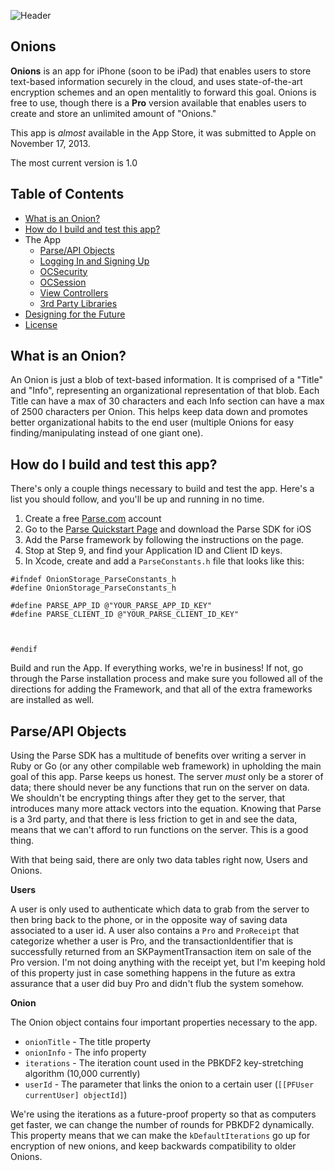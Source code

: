 ![Header](https://raw.github.com/onionsapp/Onions-iOS/master/GithubImages/header.png)

## Onions

**Onions** is an app for iPhone (soon to be iPad) that enables users to store text-based information securely in the cloud, and uses state-of-the-art encryption schemes and an open mentalitly to forward this goal. Onions is free to use, though there is a **Pro** version available that enables users to create and store an unlimited amount of "Onions."

This app is *almost* available in the App Store, it was submitted to Apple on November 17, 2013.

The most current version is 1.0

## Table of Contents

* [What is an Onion?](#what-is-an-onion)
* [How do I build and test this app?](#how-do-i-build-and-test-this-app)
* The App
  * [Parse/API Objects](#parse-api-objects)
  * [Logging In and Signing Up](#logging-in-and-signing-up)
  * [OCSecurity](#ocsecurity)
  * [OCSession](#ocsession)
  * [View Controllers](#view-controllers)
  * [3rd Party Libraries](#3rd-party-libraries)
* [Designing for the Future](#designing-for-the-future)
* [License](#license)

## What is an Onion?

An Onion is just a blob of text-based information. It is comprised of a "Title" and "Info", representing an organizational representation of that blob. Each Title can have a max of 30 characters and each Info section can have a max of 2500 characters per Onion. This helps keep data down and promotes better organizational habits to the end user (multiple Onions for easy finding/manipulating instead of one giant one).

## How do I build and test this app?

There's only a couple things necessary to build and test the app. Here's a list you should follow, and you'll be up and running in no time.

1. Create a free [Parse.com](https://www.parse.com) account
2. Go to the [Parse Quickstart Page](https://parse.com/apps/quickstart) and download the Parse SDK for iOS
3. Add the Parse framework by following the instructions on the page.
4. Stop at Step 9, and find your Application ID and Client ID keys.
5. In Xcode, create and add a <code>ParseConstants.h</code> file that looks like this:

```objc
#ifndef OnionStorage_ParseConstants_h
#define OnionStorage_ParseConstants_h

#define PARSE_APP_ID @"YOUR_PARSE_APP_ID_KEY"
#define PARSE_CLIENT_ID @"YOUR_PARSE_CLIENT_ID_KEY"



#endif
```

Build and run the App. If everything works, we're in business! If not, go through the Parse installation process and make sure you followed all of the directions for adding the Framework, and that all of the extra frameworks are installed as well.

## Parse/API Objects

Using the Parse SDK has a multitude of benefits over writing a server in Ruby or Go (or any other compilable web framework) in upholding the main goal of this app. Parse keeps us honest. The server *must* only be a storer of data; there should never be any functions that run on the server on data. We shouldn't be encrypting things after they get to the server, that introduces many more attack vectors into the equation. Knowing that Parse is a 3rd party, and that there is less friction to get in and see the data, means that we can't afford to run functions on the server. This is a good thing.

With that being said, there are only two data tables right now, Users and Onions.

**Users**

A user is only used to authenticate which data to grab from the server to then bring back to the phone, or in the opposite way of saving data associated to a user id. A user also contains a <code>Pro</code> and <code>ProReceipt</code> that categorize whether a user is Pro, and the transactionIdentifier that is successfully returned from an SKPaymentTransaction item on sale of the Pro version. I'm not doing anything with the receipt yet, but I'm keeping hold of this property just in case something happens in the future as extra assurance that a user did buy Pro and didn't flub the system somehow.

**Onion**

The Onion object contains four important properties necessary to the app.

* <code>onionTitle</code> - The title property
* <code>onionInfo</code> - The info property
* <code>iterations</code> - The iteration count used in the PBKDF2 key-stretching algorithm (10,000 currently)
* <code>userId</code> - The parameter that links the onion to a certain user (<code>[[PFUser currentUser] objectId]</code>)

We're using the iterations as a future-proof property so that as computers get faster, we can change the number of rounds for PBKDF2 dynamically. This property means that we can make the <code>kDefaultIterations</code> go up for encryption of new onions, and keep backwards compatibility to older Onions.
